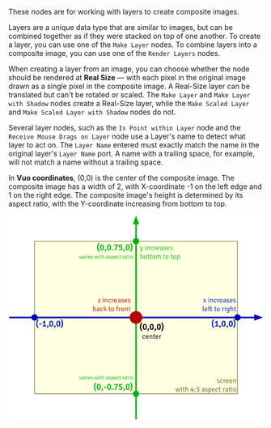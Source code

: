 These nodes are for working with layers to create composite images. 

Layers are a unique data type that are similar to images, but can be combined together as if they were stacked on top of one another. To create a layer, you can use one of the `Make Layer` nodes. To combine layers into a composite image, you can use one of the `Render Layers` nodes. 

When creating a layer from an image, you can choose whether the node should be rendered at **Real Size** — with each pixel in the original image drawn as a single pixel in the composite image. A Real-Size layer can be translated but can't be rotated or scaled. The `Make Layer` and `Make Layer with Shadow` nodes create a Real-Size layer, while the `Make Scaled Layer` and `Make Scaled Layer with Shadow` nodes do not.  

Several layer nodes, such as the `Is Point within Layer` node and the `Receive Mouse Drags on Layer` node use a Layer's name to detect what layer to act on. The `Layer Name` entered must exactly match the name in the original layer's `Layer Name` port. A name with a trailing space, for example, will not match a name without a trailing space.

In **Vuo coordinates**, (0,0) is the center of the composite image. The composite image has a width of 2, with X-coordinate -1 on the left edge and 1 on the right edge. The composite image's height is determined by its aspect ratio, with the Y-coordinate increasing from bottom to top. 

![Vuo Coordinate System](vuo-coordinates-transparent.png)

